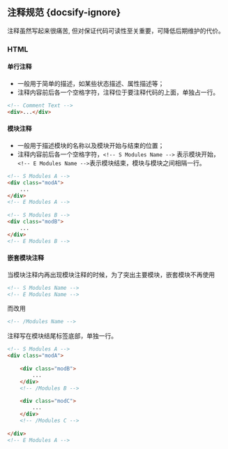 ## 注释规范 {docsify-ignore}
注释虽然写起来很痛苦, 但对保证代码可读性至关重要，可降低后期维护的代价。

### HTML

#### 单行注释
- 一般用于简单的描述，如某些状态描述、属性描述等；
- 注释内容前后各一个空格字符，注释位于要注释代码的上面，单独占一行。

```HTML
<!-- Comment Text -->
<div>...</div>
```

#### 模块注释
- 一般用于描述模块的名称以及模块开始与结束的位置；
- 注释内容前后各一个空格字符，`<!-- S Modules Name -->` 表示模块开始，`<!-- E Modules Name -->`表示模块结束，模块与模块之间相隔一行。

```HTML
<!-- S Modules A -->	
<div class="modA">
    ...
</div>
<!-- E Modules A -->
	
<!-- S Modules B -->	
<div class="modB">
    ...
</div>
<!-- E Modules B -->
```

#### 嵌套模块注释
当模块注释内再出现模块注释的时候，为了突出主要模块，嵌套模块不再使用
```HTML
<!-- S Modules Name -->
<!-- E Modules Name -->
```
而改用
```HTML
<!-- /Modules Name -->
```
注释写在模块结尾标签底部，单独一行。

```HTML
<!-- S Modules A -->
<div class="modA">
		
    <div class="modB">
        ...
    </div>
    <!-- /Modules B -->
    	
    <div class="modC">
    	...
    </div>
    <!-- /Modules C -->
		
</div>
<!-- E Modules A -->
```